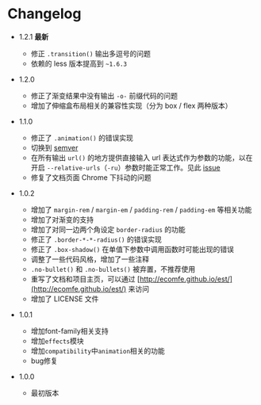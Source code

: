 # Changelog
* 1.2.1 **最新**
  * 修正 `.transition()` 输出多逗号的问题
  * 依赖的 less 版本提高到 `~1.6.3`

* 1.2.0
  * 修正了渐变结果中没有输出 `-o-` 前缀代码的问题
  * 增加了伸缩盒布局相关的兼容性实现（分为 box / flex 两种版本）

* 1.1.0
  * 修正了 `.animation()` 的错误实现
  * 切换到 [semver](http://semver.org/)
  * 在所有输出 `url()` 的地方提供直接输入 url 表达式作为参数的功能，以在开启 `--relative-urls`（`-ru`）参数时能正常工作。见此 [issue](https://github.com/ecomfe/est/issues/15)
  * 修复了文档页面 Chrome 下抖动的问题

* 1.0.2
  * 增加了 `margin-rem` / `margin-em` / `padding-rem` / `padding-em` 等相关功能
  * 增加了对渐变的支持
  * 增加了对同一边两个角设定 `border-radius` 的功能
  * 修正了 `.border-*-*-radius()` 的错误实现
  * 修正了 `.box-shadow()` 在单值下参数中调用函数时可能出现的错误
  * 调整了一些代码风格，增加了一些注释
  * `.no-bullet()` 和 `.no-bullets()` 被弃置，不推荐使用
  * 重写了文档和项目主页，可以通过 [http://ecomfe.github.io/est/](http://ecomfe.github.io/est/) 来访问
  * 增加了 LICENSE 文件

* 1.0.1
  * 增加font-family相关支持
  * 增加`effects`模块
  * 增加`compatibility`中`animation`相关的功能
  * bug修复

* 1.0.0
  * 最初版本
